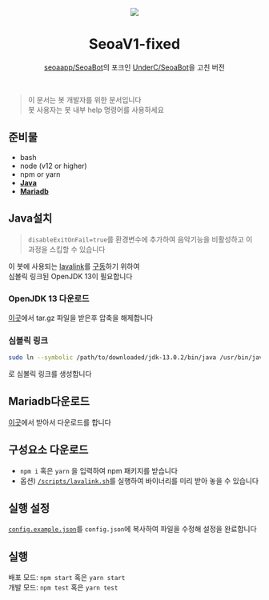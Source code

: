 <p align="center">
    <img src="https://cdn.discordapp.com/avatars/756738748267626618/ec77fa438a696e2785526b74c8fa0aae.png" />
</p>

<h1 align="center">
  SeoaV1-fixed
</h1>

<p align="center">
  <a href="https://github.com/seoaapp/SeoaBot">seoaapp/SeoaBot</a>의 포크인 <a href="https://github.com/UnderC/SeoaBot">UnderC/SeoaBot</a>을 고친 버전
</p>

<p align="center">‏‏‎ ‎</p>

> 이 문서는 봇 개발자를 위한 문서입니다\
> 봇 사용자는 봇 내부 help 명령어를 사용하세요

## 준비물
- bash
- node (v12 or higher)
- npm or yarn
- [**Java**](#Java설치)
- [**Mariadb**](#Mariadb다운로드)
  
## Java설치
> `disableExitOnFail=true`를 환경변수에 추가하여 음악기능을 비활성하고 이 과정을 스킵할 수 있습니다

이 봇에 사용되는 [lavalink](https://github.com/Frederikam/Lavalink)를 [구동](scripts/lavalink.sh)하기 위하여\
심볼릭 링크된 OpenJDK 13이 필요합니다

### OpenJDK 13 다운로드
[이곳](https://download.java.net/java/GA/jdk13.0.2/d4173c853231432d94f001e99d882ca7/8/GPL/openjdk-13.0.2_linux-x64_bin.tar.gz)에서 tar.gz 파일을 받은후 압축을 해제합니다

### 심볼릭 링크
```sh
sudo ln --symbolic /path/to/downloaded/jdk-13.0.2/bin/java /usr/bin/java13
```
로 심볼릭 링크를 생성합니다

## Mariadb다운로드
[이곳](https://downloads.mariadb.org/mariadb/10.5.5/)에서 받아서 다운로드를 합니다


## 구성요소 다운로드
- `npm i` 혹은 `yarn` 을 입력하여 npm 패키지를 받습니다
- 옵션) [`/scripts/lavalink.sh`](scripts/lavalink.sh)를 실행하여 바이너리를 미리 받아 놓을 수 있습니다

## 실행 설정
[`config.example.json`](config.example.json)를 `config.json`에 복사하여 파일을 수정해 설정을 완료합니다

## 실행
배포 모드: `npm start` 혹은 `yarn start`\
개발 모드: `npm test` 혹은 `yarn test`
